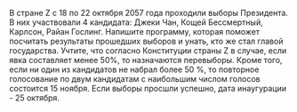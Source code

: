 В стране Z с 18 по 22 октября 2057 года проходили выборы Президента. В них участвовали 4 кандидата: Джеки Чан, Кощей Бессмертный, Карлсон, Райан Гослинг. Напишите программу, которая поможет посчитать результаты прошедших выборов и унать, кто же стал главой государства. Учтите, что согласно Конституции страны Z в случае, если явка составляет менее 50%, то назначаются перевыборы. Кроме того, если ни один из кандидатов не набрал более 50 %, то повторное голосование по двум кандидатам с наибольшим числом голосов состоится 15 ноября. Если выборы просшли успешно, дата инаугурации - 25 октября.

